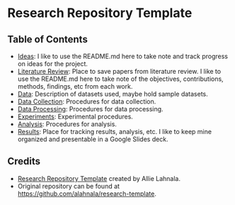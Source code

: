 # Research Repository Template

## Table of Contents
- [Ideas](https://github.com/alahnala/research-template/tree/master/Ideas): I like to use the README.md here to take note and track progress on ideas for the project.
- [Literature Review](https://github.com/alahnala/research-template/tree/master/Literature-Review): Place to save papers from literature review. I like to use the README.md here to take note of the objectives, contributions, methods, findings, etc from each work.
- [Data](https://github.com/alahnala/research-template/tree/master/Data): Description of datasets used, maybe hold sample datasets.
- [Data Collection](https://github.com/alahnala/research-template/tree/master/Data-Collection): Procedures for data collection.
- [Data Processing](https://github.com/alahnala/research-template/tree/master/Data-Processing): Procedures for data processing.
- [Experiments](https://github.com/alahnala/research-template/tree/master/Experiments): Experimental procedures.
- [Analysis](https://github.com/alahnala/research-template/tree/master/Analysis): Procedures for analysis.
- [Results](https://github.com/alahnala/research-template/tree/master/Results): Place for tracking results, analysis, etc. I like to keep mine organized and presentable in a Google Slides deck.

## Credits

- [Research Repository Template](https://github.com/alahnala/research-template) created by Allie Lahnala. 
- Original repository can be found at https://github.com/alahnala/research-template.
